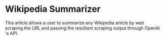 # Wikipedia Summarizer

This article allows a user to summarize any Wikipedia article by web scraping the URL and passing the resultant scraping output through OpenAI 's API.